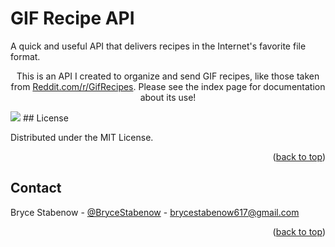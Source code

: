 # GIF Recipe API
A quick and useful API that delivers recipes in the Internet's favorite file format.

<div id="top"></div>

  <p align="center">
    This is an API I created to organize and send GIF recipes, like those taken from <a href="https://www.reddit.com/r/GifRecipes/">Reddit.com/r/GifRecipes</a>. Please see the index page for documentation about its use!
  </p>
</div>

<img src="https://gfycat.com/ifr/GrotesqueMatureGalapagossealion">
<!-- LICENSE -->
## License

Distributed under the MIT License.

<p align="right">(<a href="#top">back to top</a>)</p>



<!-- CONTACT -->
## Contact

Bryce Stabenow - [@BryceStabenow](https://twitter.com/BryceStabenow) - brycestabenow617@gmail.com

<p align="right">(<a href="#top">back to top</a>)</p>



<!-- MARKDOWN LINKS & IMAGES -->
<!-- https://www.markdownguide.org/basic-syntax/#reference-style-links -->
[contributors-shield]: https://img.shields.io/github/contributors/github_username/repo_name.svg?style=for-the-badge
[contributors-url]: https://github.com/github_username/repo_name/graphs/contributors
[forks-shield]: https://img.shields.io/github/forks/github_username/repo_name.svg?style=for-the-badge
[forks-url]: https://github.com/github_username/repo_name/network/members
[stars-shield]: https://img.shields.io/github/stars/github_username/repo_name.svg?style=for-the-badge
[stars-url]: https://github.com/github_username/repo_name/stargazers
[issues-shield]: https://img.shields.io/github/issues/github_username/repo_name.svg?style=for-the-badge
[issues-url]: https://github.com/github_username/repo_name/issues
[license-shield]: https://img.shields.io/github/license/github_username/repo_name.svg?style=for-the-badge
[license-url]: https://github.com/github_username/repo_name/blob/master/LICENSE.txt
[linkedin-shield]: https://img.shields.io/badge/-LinkedIn-black.svg?style=for-the-badge&logo=linkedin&colorB=555
[linkedin-url]: https://linkedin.com/in/linkedin_username
[product-screenshot]: images/screenshot.png
